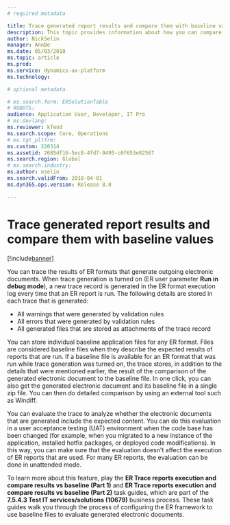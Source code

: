 ```yaml
---
# required metadata

title: Trace generated report results and compare them with baseline values
description: This topic provides information about how you can compare the results of generated ER reports with baseline report values.
author: NickSelin
manager: AnnBe
ms.date: 05/03/2018
ms.topic: article
ms.prod: 
ms.service: dynamics-ax-platform
ms.technology: 

# optional metadata

# ms.search.form: ERSolutionTable
# ROBOTS: 
audience: Application User, Developer, IT Pro
# ms.devlang: 
ms.reviewer: kfend
ms.search.scope: Core, Operations
# ms.tgt_pltfrm: 
ms.custom: 220314
ms.assetid: 2685df16-5ec8-4fd7-9495-c0f653e82567
ms.search.region: Global
# ms.search.industry: 
ms.author: nselin
ms.search.validFrom: 2018-04-01
ms.dyn365.ops.version: Release 8.0

---
```


# Trace generated report results and compare them with baseline values

[!include[banner](../includes/banner.md)]

You can trace the results of ER formats that generate outgoing electronic documents. When trace generation is turned on (ER user parameter **Run in debug mode**), a new trace record is generated in the ER format execution log every time that an ER report is run. The following details are stored in each trace that is generated:

- All warnings that were generated by validation rules
- All errors that were generated by validation rules 
- All generated files that are stored as attachments of the trace record

You can store individual baseline application files for any ER format. Files are considered baseline files when they describe the expected results of reports that are run. If a baseline file is available for an ER format that was run while trace generation was turned on, the trace stores, in addition to the details that were mentioned earlier, the result of the comparison of the generated electronic document to the baseline file. In one click, you can also get the generated electronic document and its baseline file in a single zip file. You can then do detailed comparison by using an external tool such as Windiff.

You can evaluate the trace to analyze whether the electronic documents that are generated include the expected content. You can do this evaluation in a user acceptance testing (UAT) environment when the code base has been changed (for example, when you migrated to a new instance of the application, installed hotfix packages, or deployed code modifications). In this way, you can make sure that the evaluation doesn't affect the execution of ER reports that are used. For many ER reports, the evaluation can be done in unattended mode.

To learn more about this feature, play the **ER Trace reports execution and compare results vs baseline (Part 1)** and **ER Trace reports execution and compare results vs baseline (Part 2)** task guides, which are part of the **7.5.4.3 Test IT services/solutions (10679)** business process. These task guides walk you through the process of configuring the ER framework to use baseline files to evaluate generated electronic documents.
